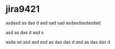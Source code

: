 # jira9421
asdasd
as
das
d
asd
sad
sad
asdasdasdasdad

asd
as
das
d
asd
s

asda
sd
asd
asd
asd
as
das
das
d
asd
as
das
das
d
